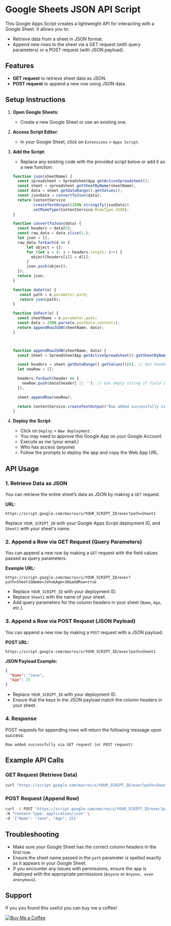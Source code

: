 # Google Sheets JSON API Script

This Google Apps Script creates a lightweight API for interacting with a Google Sheet. It allows you to:
- Retrieve data from a sheet in JSON format.
- Append new rows to the sheet via a GET request (with query parameters) or a POST request (with JSON payload).

## Features
- **GET request** to retrieve sheet data as JSON.
- **POST request** to append a new row using JSON data.

## Setup Instructions

1. **Open Google Sheets**:
   - Create a new Google Sheet or use an existing one.

2. **Access Script Editor**:
   - In your Google Sheet, click on `Extensions` > `Apps Script`.
   
3. **Add the Script**:
   - Replace any existing code with the provided script below or add it as a new function:
   
   ```javascript
   function json(sheetName) {
     const spreadsheet = SpreadsheetApp.getActiveSpreadsheet();
     const sheet = spreadsheet.getSheetByName(sheetName);
     const data = sheet.getDataRange().getValues();
     const jsonData = convertToJson(data);
     return ContentService
           .createTextOutput(JSON.stringify(jsonData))
           .setMimeType(ContentService.MimeType.JSON);
   }

   function convertToJson(data) {
     const headers = data[0];
     const raw_data = data.slice(1,);
     let json = [];
     raw_data.forEach(d => {
         let object = {};
         for (let i = 0; i < headers.length; i++) {
           object[headers[i]] = d[i];
         }
         json.push(object);
     });
     return json;
   }

   function doGet(e) {
      const path = e.parameter.path;
      return json(path);
   }

   function doPost(e) {
     const sheetName = e.parameter.path;
     const data = JSON.parse(e.postData.contents);
     return appendRowJSON(sheetName, data);
   }



   function appendRowJSON(sheetName, data) {
     const sheet = SpreadsheetApp.getActiveSpreadsheet().getSheetByName(sheetName);

     const headers = sheet.getDataRange().getValues()[0]; // Get headers
     let newRow = [];

     headers.forEach(header => {
       newRow.push(data[header] || ''); // Use empty string if field is missing
     });

     sheet.appendRow(newRow);

     return ContentService.createTextOutput("Row added successfully via POST request");
   }
   ```

4. **Deploy the Script**:
   - Click on `Deploy` > `New deployment`.
   - You may need to approve this Google App on your Google Account.
   - Execute as me (your emaiL)
   - Who has access (anyone)
   - Follow the prompts to deploy the app and copy the Web App URL.

## API Usage

### 1. **Retrieve Data as JSON**
You can retrieve the entire sheet’s data as JSON by making a `GET` request.

**URL:**
```
https://script.google.com/macros/s/YOUR_SCRIPT_ID/exec?path=Sheet1
```

Replace `YOUR_SCRIPT_ID` with your Google Apps Script deployment ID, and `Sheet1` with your sheet's name.

### 2. **Append a Row via GET Request (Query Parameters)**
You can append a new row by making a `GET` request with the field values passed as query parameters.

**Example URL:**
```
https://script.google.com/macros/s/YOUR_SCRIPT_ID/exec?path=Sheet1&Name=John&Age=30&addRow=true
```

- Replace `YOUR_SCRIPT_ID` with your deployment ID.
- Replace `Sheet1` with the name of your sheet.
- Add query parameters for the column headers in your sheet (`Name`, `Age`, etc.).

### 3. **Append a Row via POST Request (JSON Payload)**
You can append a new row by making a `POST` request with a JSON payload.

**POST URL:**
```
https://script.google.com/macros/s/YOUR_SCRIPT_ID/exec?path=Sheet1
```

**JSON Payload Example:**
```json
{
  "Name": "Jane",
  "Age": 25
}
```

- Replace `YOUR_SCRIPT_ID` with your deployment ID.
- Ensure that the keys in the JSON payload match the column headers in your sheet.

### 4. **Response**
POST requests for appending rows will return the following message upon success:
```
Row added successfully via GET request (or POST request)
```

## Example API Calls

### GET Request (Retrieve Data)
```bash
curl "https://script.google.com/macros/s/YOUR_SCRIPT_ID/exec?path=Sheet1"
```


### POST Request (Append Row)
```bash
curl -X POST "https://script.google.com/macros/s/YOUR_SCRIPT_ID/exec?path=Sheet1" \
-H "Content-Type: application/json" \
-d '{"Name": "Jane", "Age": 25}'
```

## Troubleshooting

- Make sure your Google Sheet has the correct column headers in the first row.
- Ensure the sheet name passed in the `path` parameter is spelled exactly as it appears in your Google Sheet.
- If you encounter any issues with permissions, ensure the app is deployed with the appropriate permissions (`Anyone` or `Anyone, even anonymous`).

## Support

If you you found this useful you can buy me a coffee!

[![Buy Me a Coffee](https://img.shields.io/badge/-Buy%20Me%20a%20Coffee-orange?style=flat-square&logo=buy-me-a-coffee&logoColor=white)](https://buymeacoffee.com/mrlemos)

